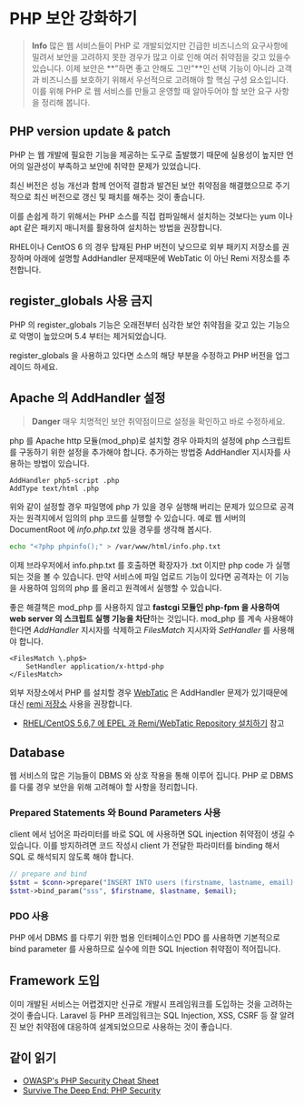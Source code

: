 # PHP 보안 강화하기

<!-- toc -->

> **Info**  많은 웹 서비스들이 PHP 로 개발되었지만 긴급한 비즈니스의 요구사항에 밀려서 보안을 고려하지 못한 경우가 많고 이로 인해 여러 취약점을 갖고 있을수 있습니다.
> 이제 보안은 **"하면 좋고 안해도 그만"**인 선택 기능이 아니라 고객과 비즈니스를 보호하기 위해서 우선적으로 고려해야 할 핵심 구성 요소입니다.
> 이를 위해 PHP 로 웹 서비스를 만들고 운영할 때 알아두어야 할 보안 요구 사항을 정리해 봅니다.


## PHP version update & patch

PHP 는 웹 개발에 필요한 기능을 제공하는 도구로 출발했기 때문에 실용성이 높지만 언어의 일관성이 부족하고 보안에 취약한 문제가 있었습니다.

최신 버전은 성능 개선과 함께 언어적 결함과 발견된 보안 취약점을 해결했으므로 주기적으로 최신 버전으로 갱신 및 패치를 해주는 것이 좋습니다.

이를 손쉽게 하기 위해서는 PHP 소스를 직접 컴파일해서 설치하는 것보다는 yum 이나 apt 같은 패키지 매니저를 활용하여 설치하는 방법을 권장합니다.

RHEL이나 CentOS 6 의 경우 탑재된 PHP 버전이 낮으므로 외부 패키지 저장소를 권장하며 아래에 설명할 AddHandler 문제때문에 WebTatic 이 아닌 Remi 저장소를 추천합니다.

## register_globals 사용 금지

PHP 의 register_globals 기능은 오래전부터 심각한 보안 취약점을 갖고 있는 기능으로 악명이 높았으며 5.4 부터는 제거되었습니다.

register_globals 을 사용하고 있다면 소스의 해당 부분을 수정하고 PHP 버전을 업그레이드 하세요.


## Apache 의 AddHandler 설정

> **Danger**  매우 치명적인 보안 취약점이므로 설정을 확인하고 바로 수정하세요.
>

php 를 Apache http 모듈(mod_php)로 설치할 경우 아파치의 설정에 php 스크립트를 구동하기 위한 설정을 추가해야 합니다.
추가하는 방법중 AddHandler 지시자를 사용하는 방법이 있습니다.

```
AddHandler php5-script .php
AddType text/html .php
```

위와 같이 설정할 경우 파일명에 php 가 있을 경우 실행해 버리는 문제가 있으므로 공격자는 원격지에서 임의의 php 코드를 실행할 수 있습니다.
예로 웹 서버의 DocumentRoot 에 *info.php.txt* 있을 경우를 생각해 봅시다.

```sh
echo "<?php phpinfo();" > /var/www/html/info.php.txt
```

이제 브라우저에서 info.php.txt 를 호출하면 확장자가 .txt 이지만 php code 가 실행되는 것을 볼 수 있습니다.
만약 서비스에 파일 업로드 기능이 있다면 공격자는 이 기능을 사용하여 임의의 php 를 올리고 원격에서 실행할 수 있습니다.

좋은 해결책은 mod_php 를 사용하지 않고 **fastcgi 모듈인 php-fpm 을 사용하여 web server 의 스크립트 실행 기능을 차단**하는 것입니다.
mod_php 를 계속 사용해야 한다면 *AddHandler* 지시자를 삭제하고 *FilesMatch* 지시자와 *SetHandler* 를 사용해야 합니다.

```
<FilesMatch \.php$>
    SetHandler application/x-httpd-php
</FilesMatch>
```

외부 저장소에서 PHP 를 설치할 경우 [WebTatic](https://webtatic.com/) 은 AddHandler 문제가 있기때문에 대신 [remi 저장소](http://rpms.famillecollet.com/) 사용을 권장합니다.

* [RHEL/CentOS 5,6,7 에 EPEL 과 Remi/WebTatic Repository 설치하기](https://www.lesstif.com/pages/viewpage.action?pageId=6979743#RHEL/CentOS5,6,7에EPEL과Remi/WebTaticRepository설치하기-Remirepository설치) 참고

## Database

웹 서비스의 많은 기능들이 DBMS 와 상호 작용을 통해 이루어 집니다. PHP 로 DBMS 를 다룰 경우 보안을 위해 고려해야 할 사항을 정리합니다.

### Prepared Statements 와 Bound Parameters 사용

client 에서 넘어온 파라미터를 바로 SQL 에 사용하면 SQL injection 취약점이 생길 수 있습니다. 이를 방지하려면 코드 작성시 client 가 전달한 파라미터를 binding 해서
SQL 로 해석되지 않도록 해야 합니다.

```php
// prepare and bind
$stmt = $conn->prepare("INSERT INTO users (firstname, lastname, email) VALUES (?, ?, ?)");
$stmt->bind_param("sss", $firstname, $lastname, $email);
```

### PDO 사용

PHP 에서 DBMS 를 다루기 위한 범용 인터페이스인 PDO 를 사용하면 기본적으로 bind parameter 를 사용하므로 실수에 의한 SQL Injection 취약점이 적어집니다.

## Framework 도입

이미 개발된 서비스는 어렵겠지만 신규로 개발시 프레임워크를 도입하는 것을 고려하는 것이 좋습니다. 
Laravel 등 PHP 프레임워크는 SQL Injection, XSS, CSRF 등 잘 알려진 보안 취약점에 대응하여 설계되었으므로 사용하는 것이 좋습니다.

## 같이 읽기

* [OWASP's PHP Security Cheat Sheet](https://www.owasp.org/index.php/PHP_Security_Cheat_Sheet)
* [Survive The Deep End: PHP Security](https://github.com/padraic/phpsecurity)
